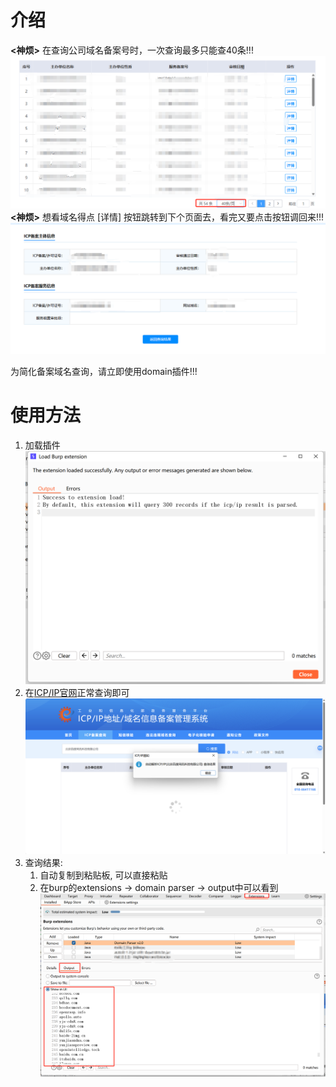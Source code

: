 # 介绍
**<神烦>** 在查询公司域名备案号时，一次查询最多只能查40条!!!
![img.png](img/查询结果.png)
**<神烦>** 想看域名得点 [详情] 按钮跳转到下个页面去，看完又要点击按钮调回来!!!
![img.png](img/详情.png)

为简化备案域名查询，请立即使用domain插件!!!

# 使用方法
1. 加载插件
![success.png](img/success.png)
2. 在[ICP/IP官网](https://beian.miit.gov.cn/#/Integrated/index)正常查询即可
![success.png](img/icp.png)
3. 查询结果:
   1. 自动复制到粘贴板, 可以直接粘贴
   2. 在burp的extensions -> domain parser -> output中可以看到
      ![result.png](img/result.png)